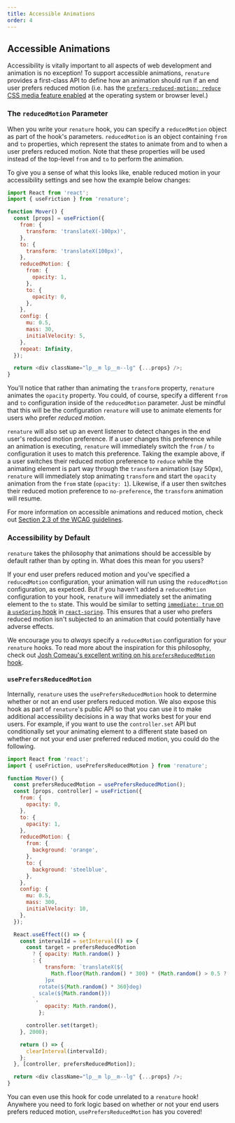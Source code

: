```yaml
---
title: Accessible Animations
order: 4
---
```


## Accessible Animations

Accessibility is vitally important to all aspects of web development and animation is no exception! To support accessible animations, `renature` provides a first-class API to define how an animation should run if an end user prefers reduced motion (i.e. has the [`prefers-reduced-motion: reduce` CSS media feature enabled](https://developer.mozilla.org/en-US/docs/Web/CSS/@media/prefers-reduced-motion) at the operating system or browser level.)

### The `reducedMotion` Parameter

When you write your `renature` hook, you can specify a `reducedMotion` object as part of the hook's parameters. `reducedMotion` is an object containing `from` and `to` properties, which represent the states to animate from and to when a user prefers reduced motion. Note that these properties will be used instead of the top-level `from` and `to` to perform the animation.

To give you a sense of what this looks like, enable reduced motion in your accessibility settings and see how the example below changes:

```js live=true
import React from 'react';
import { useFriction } from 'renature';

function Mover() {
  const [props] = useFriction({
    from: {
      transform: 'translateX(-100px)',
    },
    to: {
      transform: 'translateX(100px)',
    },
    reducedMotion: {
      from: {
        opacity: 1,
      },
      to: {
        opacity: 0,
      },
    },
    config: {
      mu: 0.5,
      mass: 30,
      initialVelocity: 5,
    },
    repeat: Infinity,
  });

  return <div className="lp__m lp__m--lg" {...props} />;
}
```

You'll notice that rather than animating the `transform` property, `renature` animates the `opacity` property. You could, of course, specify a different `from` and `to` configuration inside of the `reducedMotion` parameter. Just be mindful that this will be the configuration `renature` will use to animate elements for users who prefer _reduced motion_.

`renature` will also set up an event listener to detect changes in the end user's reduced motion preference. If a user changes this preference while an animation is executing, `renature` will immediately switch the `from` / `to` configuration it uses to match this preference. Taking the example above, if a user switches their reduced motion preference to `reduce` while the animating element is part way through the `transform` animation (say 50px), `renature` will immediately stop animating `transform` and start the `opacity` animation from the `from` state (`opacity: 1`). Likewise, if a user then switches their reduced motion preference to `no-preference`, the `transform` animation will resume.

For more information on accessible animations and reduced motion, check out [Section 2.3 of the WCAG guidelines](https://www.w3.org/WAI/WCAG21/Understanding/three-flashes-or-below-threshold).

### Accessibility by Default

`renature` takes the philosophy that animations should be accessible by default rather than by opting in. What does this mean for you users?

If your end user prefers reduced motion and you've specified a `reducedMotion` configuration, your animation will run using the `reducedMotion` configuration, as expetced. But if you haven't added a `reducedMotion` configuration to your hook, `renature` will immediately set the animating element to the `to` state. This would be similar to setting [`immediate: true` on a `useSpring` hook](https://www.react-spring.io/docs/hooks/api) in [`react-spring`](https://www.react-spring.io/). This ensures that a user who prefers reduced motion isn't subjected to an animation that could potentially have adverse effects.

We encourage you to _always_ specify a `reducedMotion` configuration for your `renature` hooks. To read more about the inspiration for this philosophy, check out [Josh Comeau's excellent writing on his `prefersReducedMotion` hook](https://www.joshwcomeau.com/react/prefers-reduced-motion/).

### `usePrefersReducedMotion`

Internally, `renature` uses the `usePrefersReducedMotion` hook to determine whether or not an end user prefers reduced motion. We also expose this hook as part of `renature`'s public API so that you can use it to make additional accessibility decisions in a way that works best for your end users. For example, if you want to use the `controller.set` API but conditionally set your animating element to a different state based on whether or not your end user preferred reduced motion, you could do the following.

```js live=true
import React from 'react';
import { useFriction, usePrefersReducedMotion } from 'renature';

function Mover() {
  const prefersReducedMotion = usePrefersReducedMotion();
  const [props, controller] = useFriction({
    from: {
      opacity: 0,
    },
    to: {
      opacity: 1,
    },
    reducedMotion: {
      from: {
        background: 'orange',
      },
      to: {
        background: 'steelblue',
      },
    },
    config: {
      mu: 0.5,
      mass: 300,
      initialVelocity: 10,
    },
  });

  React.useEffect(() => {
    const intervalId = setInterval(() => {
      const target = prefersReducedMotion
        ? { opacity: Math.random() }
        : {
            transform: `translateX(${
              Math.floor(Math.random() * 300) * (Math.random() > 0.5 ? 1 : -1)
            }px
          rotate(${Math.random() * 360}deg)
          scale(${Math.random()})
        `,
            opacity: Math.random(),
          };

      controller.set(target);
    }, 2000);

    return () => {
      clearInterval(intervalId);
    };
  }, [controller, prefersReducedMotion]);

  return <div className="lp__m lp__m--lg" {...props} />;
}
```

You can even use this hook for code unrelated to a `renature` hook! Anywhere you need to fork logic based on whether or not your end users prefers reduced motion, `usePrefersReducedMotion` has you covered!
